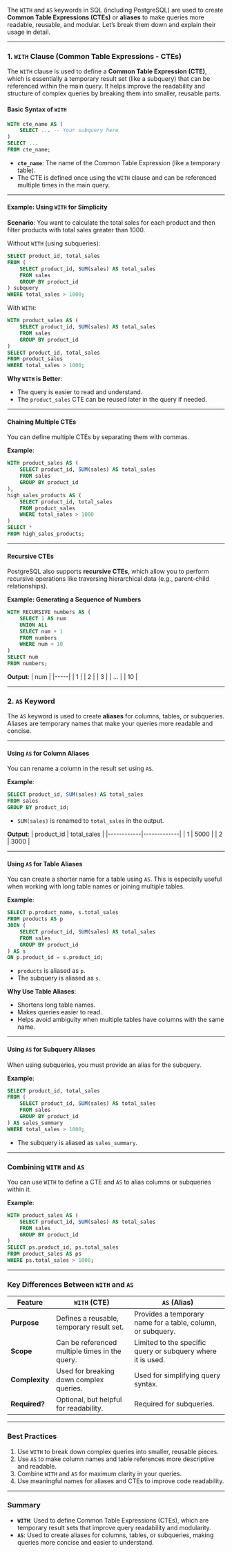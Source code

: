 The `WITH` and `AS` keywords in SQL (including PostgreSQL) are used to create **Common Table Expressions (CTEs)** or **aliases** to make queries more readable, reusable, and modular. Let’s break them down and explain their usage in detail.

---

### **1. `WITH` Clause (Common Table Expressions - CTEs)**

The `WITH` clause is used to define a **Common Table Expression (CTE)**, which is essentially a temporary result set (like a subquery) that can be referenced within the main query. It helps improve the readability and structure of complex queries by breaking them into smaller, reusable parts.

#### **Basic Syntax of `WITH`**
```sql
WITH cte_name AS (
    SELECT ... -- Your subquery here
)
SELECT ...
FROM cte_name;
```

- **`cte_name`**: The name of the Common Table Expression (like a temporary table).
- The CTE is defined once using the `WITH` clause and can be referenced multiple times in the main query.

---

#### **Example: Using `WITH` for Simplicity**

**Scenario**: You want to calculate the total sales for each product and then filter products with total sales greater than 1000.

Without `WITH` (using subqueries):
```sql
SELECT product_id, total_sales
FROM (
    SELECT product_id, SUM(sales) AS total_sales
    FROM sales
    GROUP BY product_id
) subquery
WHERE total_sales > 1000;
```

With `WITH`:
```sql
WITH product_sales AS (
    SELECT product_id, SUM(sales) AS total_sales
    FROM sales
    GROUP BY product_id
)
SELECT product_id, total_sales
FROM product_sales
WHERE total_sales > 1000;
```

**Why `WITH` is Better**:
- The query is easier to read and understand.
- The `product_sales` CTE can be reused later in the query if needed.

---

#### **Chaining Multiple CTEs**
You can define multiple CTEs by separating them with commas.

**Example**:
```sql
WITH product_sales AS (
    SELECT product_id, SUM(sales) AS total_sales
    FROM sales
    GROUP BY product_id
),
high_sales_products AS (
    SELECT product_id, total_sales
    FROM product_sales
    WHERE total_sales > 1000
)
SELECT *
FROM high_sales_products;
```

---

#### **Recursive CTEs**
PostgreSQL also supports **recursive CTEs**, which allow you to perform recursive operations like traversing hierarchical data (e.g., parent-child relationships).

**Example: Generating a Sequence of Numbers**
```sql
WITH RECURSIVE numbers AS (
    SELECT 1 AS num
    UNION ALL
    SELECT num + 1
    FROM numbers
    WHERE num < 10
)
SELECT num
FROM numbers;
```

**Output**:
| num |
|-----|
| 1   |
| 2   |
| 3   |
| ... |
| 10  |

---

### **2. `AS` Keyword**

The `AS` keyword is used to create **aliases** for columns, tables, or subqueries. Aliases are temporary names that make your queries more readable and concise.

---

#### **Using `AS` for Column Aliases**

You can rename a column in the result set using `AS`.

**Example**:
```sql
SELECT product_id, SUM(sales) AS total_sales
FROM sales
GROUP BY product_id;
```

- `SUM(sales)` is renamed to `total_sales` in the output.

**Output**:
| product_id | total_sales |
|------------|-------------|
| 1          | 5000        |
| 2          | 3000        |

---

#### **Using `AS` for Table Aliases**

You can create a shorter name for a table using `AS`. This is especially useful when working with long table names or joining multiple tables.

**Example**:
```sql
SELECT p.product_name, s.total_sales
FROM products AS p
JOIN (
    SELECT product_id, SUM(sales) AS total_sales
    FROM sales
    GROUP BY product_id
) AS s
ON p.product_id = s.product_id;
```

- `products` is aliased as `p`.
- The subquery is aliased as `s`.

**Why Use Table Aliases**:
- Shortens long table names.
- Makes queries easier to read.
- Helps avoid ambiguity when multiple tables have columns with the same name.

---

#### **Using `AS` for Subquery Aliases**

When using subqueries, you must provide an alias for the subquery.

**Example**:
```sql
SELECT product_id, total_sales
FROM (
    SELECT product_id, SUM(sales) AS total_sales
    FROM sales
    GROUP BY product_id
) AS sales_summary
WHERE total_sales > 1000;
```

- The subquery is aliased as `sales_summary`.

---

### **Combining `WITH` and `AS`**

You can use `WITH` to define a CTE and `AS` to alias columns or subqueries within it.

**Example**:
```sql
WITH product_sales AS (
    SELECT product_id, SUM(sales) AS total_sales
    FROM sales
    GROUP BY product_id
)
SELECT ps.product_id, ps.total_sales
FROM product_sales AS ps
WHERE ps.total_sales > 1000;
```

---

### **Key Differences Between `WITH` and `AS`**

| Feature                  | `WITH` (CTE)                               | `AS` (Alias)                          |
|--------------------------|--------------------------------------------|---------------------------------------|
| **Purpose**              | Defines a reusable, temporary result set. | Provides a temporary name for a table, column, or subquery. |
| **Scope**                | Can be referenced multiple times in the query. | Limited to the specific query or subquery where it is used. |
| **Complexity**           | Used for breaking down complex queries.    | Used for simplifying query syntax.   |
| **Required?**            | Optional, but helpful for readability.     | Required for subqueries.             |

---

### **Best Practices**
1. Use `WITH` to break down complex queries into smaller, reusable pieces.
2. Use `AS` to make column names and table references more descriptive and readable.
3. Combine `WITH` and `AS` for maximum clarity in your queries.
4. Use meaningful names for aliases and CTEs to improve code readability.

---

### **Summary**
- **`WITH`**: Used to define Common Table Expressions (CTEs), which are temporary result sets that improve query readability and modularity.
- **`AS`**: Used to create aliases for columns, tables, or subqueries, making queries more concise and easier to understand.


